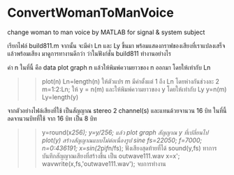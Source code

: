 # ConvertWomanToManVoice
change woman to man voice by MATLAB for signal &amp; system subject

เรียกไฟล์ build811.m
จากนั้น จะมีค่า Ln และ Ly ขึ้นมา พร้อมแสดงกราฟของเสียงที่เราแปลงเสร็จแล้วพร้อมเสียง
มาดูการทางานดีกว่า ว่าในฟังก์ชั่น build811 ทำงานอย่างไร

ค่า n ในที่นี้ คือ data plot graph n แล้วให้พิมพ์ความยาวของ n ออกมา โดยให้เท่ากับ Ln
>>plot(n)
>>Ln=length(n)
ให้ตัวแปร m มีค่าตั้งแต่ 1 ถึง Ln โดยห่างกันช่วงละ 2
>>m=1:2:Ln;
ให้ y = n(m) และให้พิมพ์ความยาวของ y โดยให้เท่ากับ Ly
>>y=n(m)
>>Ly=length(y)

จากตัวอย่างไฟล์เสียงที่ใช้ เป็นสัญญาณ stereo 2 channel(s) และแทนด้วยจานวน 16 บิท ในที่นี้ลดจานวนบิทที่ใช้ จาก 16 บิท เป็น 8 บิท
>> y=round(x*256);
>> y=y/256;
แล้ว plot graph สัญญาณ y ที่เปลี่ยนไป
>>plot(y)
สร้างสัญญาณแบบไม่ต่อเนื่องรูป sine
>> fs=22050;
>> f=7000;
>> n=0:436191;
>> x=sin(2*pi*f*n/fs);
ฟังเสียงสุดท้ายที่ได้
>>sound(y,fs)
ทาการบันทึกสัญญาณเสียงที่สร้างขึ้น เป็น outwave111.wav
>> x=x';
>> wavwrite(x,fs,'outwave111.wav');
จบการทำงาน
